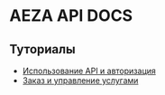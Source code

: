 # AEZA API DOCS

## Туториалы
* [Использование API и авторизация](/t/usage.md)
* [Заказ и управление услугами](/t/service.md)
